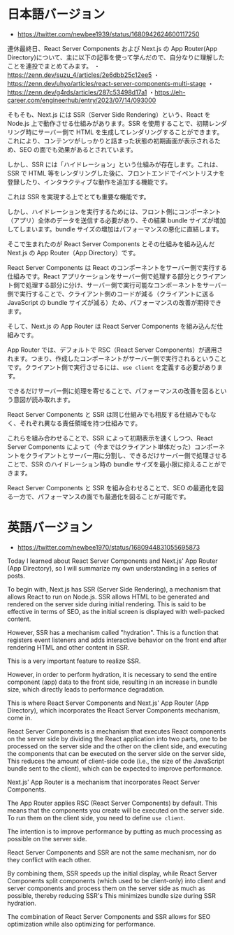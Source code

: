 # 日本語バージョン

- https://twitter.com/newbee1939/status/1680942624600117250

連休最終日、React Server Components および Next.js の App Router(App Directory)について、主に以下の記事を使って学んだので、自分なりに理解したことを連投でまとめてみます。
・https://zenn.dev/suzu_4/articles/2e6dbb25c12ee5
・https://zenn.dev/uhyo/articles/react-server-components-multi-stage
・https://zenn.dev/g4rds/articles/287c53498d17a1
・https://eh-career.com/engineerhub/entry/2023/07/14/093000

そもそも、Next.js には SSR（Server Side Rendering）という、React を Node.js 上で動作させる仕組みがあります。SSR を使用することで、初期レンダリング時にサーバー側で HTML を生成してレンダリングすることができます。これにより、コンテンツがしっかりと詰まった状態の初期画面が表示されるため、SEO の面でも効果があるとされています。

しかし、SSR には「ハイドレーション」という仕組みが存在します。これは、SSR で HTML 等をレンダリングした後に、フロントエンドでイベントリスナを登録したり、インタラクティブな動作を追加する機能です。

これは SSR を実現する上でとても重要な機能です。

しかし、ハイドレーションを実行するためには、フロント側にコンポーネント（アプリ）全体のデータを送信する必要があり、その結果 bundle サイズが増加してしまいます。bundle サイズの増加はパフォーマンスの悪化に直結します。

そこで生まれたのが React Server Components とその仕組みを組み込んだ Next.js の App Router（App Directory）です。

React Server Components は React のコンポーネントをサーバー側で実行する仕組みです。React アプリケーションをサーバー側で処理する部分とクライアント側で処理する部分に分け、サーバー側で実行可能なコンポーネントをサーバー側で実行することで、クライアント側のコードが減る（クライアントに送る JavaScript の bundle サイズが減る）ため、パフォーマンスの改善が期待できます。

そして、Next.js の App Router は React Server Components を組み込んだ仕組みです。

App Router では、デフォルトで RSC（React Server Components）が適用されます。つまり、作成したコンポーネントがサーバー側で実行されるということです。クライアント側で実行させるには、`use client` を定義する必要があります。

できるだけサーバー側に処理を寄せることで、パフォーマンスの改善を図るという意図が読み取れます。

React Server Components と SSR は同じ仕組みでも相反する仕組みでもなく、それぞれ異なる責任領域を持つ仕組みです。

これらを組み合わせることで、SSR によって初期表示を速くしつつ、React Server Components によって（今まではクライアント単体だった）コンポーネントをクライアントとサーバー用に分割し、できるだけサーバー側で処理させることで、SSR のハイドレーション時の bundle サイズを最小限に抑えることができます。

React Server Components と SSR を組み合わせることで、SEO の最適化を図る一方で、パフォーマンスの面でも最適化を図ることが可能です。

# 英語バージョン

- https://twitter.com/newbee1970/status/1680944831055695873

Today I learned about React Server Components and Next.js' App Router (App Directory), so I will summarize my own understanding in a series of posts.

To begin with, Next.js has SSR (Server Side Rendering), a mechanism that allows React to run on Node.js. SSR allows HTML to be generated and rendered on the server side during initial rendering. This is said to be effective in terms of SEO, as the initial screen is displayed with well-packed content.

However, SSR has a mechanism called "hydration". This is a function that registers event listeners and adds interactive behavior on the front end after rendering HTML and other content in SSR.

This is a very important feature to realize SSR.

However, in order to perform hydration, it is necessary to send the entire component (app) data to the front side, resulting in an increase in bundle size, which directly leads to performance degradation.

This is where React Server Components and Next.js' App Router (App Directory), which incorporates the React Server Components mechanism, come in.

React Server Components is a mechanism that executes React components on the server side by dividing the React application into two parts, one to be processed on the server side and the other on the client side, and executing the components that can be executed on the server side on the server side, This reduces the amount of client-side code (i.e., the size of the JavaScript bundle sent to the client), which can be expected to improve performance.

Next.js' App Router is a mechanism that incorporates React Server Components.

The App Router applies RSC (React Server Components) by default. This means that the components you create will be executed on the server side. To run them on the client side, you need to define `use client`.

The intention is to improve performance by putting as much processing as possible on the server side.

React Server Components and SSR are not the same mechanism, nor do they conflict with each other.

By combining them, SSR speeds up the initial display, while React Server Components split components (which used to be client-only) into client and server components and process them on the server side as much as possible, thereby reducing SSR's This minimizes bundle size during SSR hydration.

The combination of React Server Components and SSR allows for SEO optimization while also optimizing for performance.
